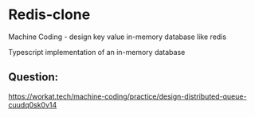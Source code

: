 # Redis-clone
Machine Coding - design key value in-memory database like redis

Typescript implementation of an in-memory database 

## Question: 
https://workat.tech/machine-coding/practice/design-distributed-queue-cuudq0sk0v14


